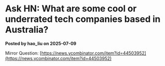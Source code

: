 # Ask HN: What are some cool or underrated tech companies based in Australia?  
**Posted by hao_liu on 2025-07-09**

Mirror Question: [https://news.ycombinator.com/item?id=44503952](https://news.ycombinator.com/item?id=44503952)